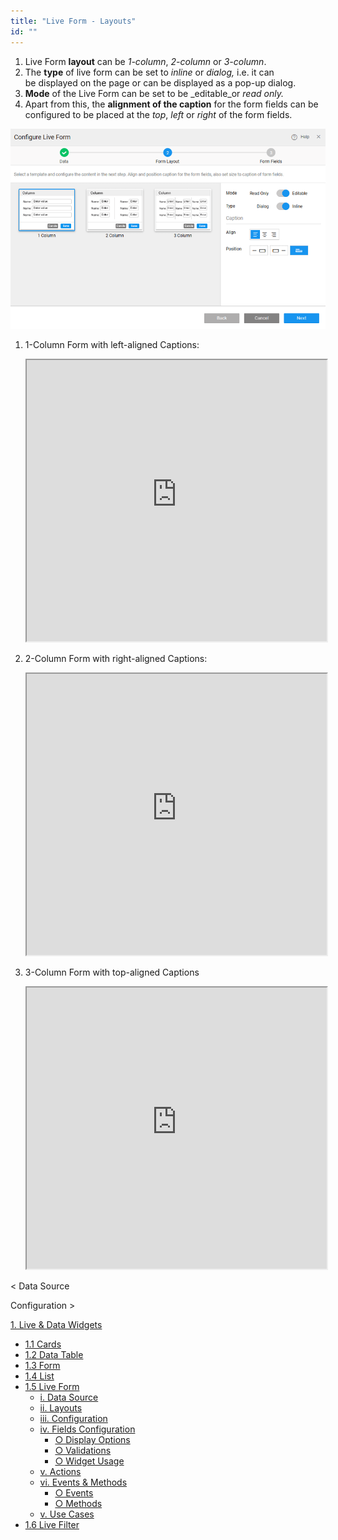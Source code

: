 ```yaml
---
title: "Live Form - Layouts"
id: ""
---
```


1. Live Form **layout** can be _1-column_, _2-column_ or _3-column_.
2. The **type** of live form can be set to _inline_ or _dialog,_ i.e. it can be displayed on the page or can be displayed as a pop-up dialog.
3. **Mode** of the Live Form can be set to be _editable_or _read only._
4. Apart from this, the **alignment of the caption** for the form fields can be configured to be placed at the _top_, _left_ or _right_ of the form fields.

[![](/learn/assets/lf_layout.png)](/learn/assets/lf_layout.png)

1. 1-Column Form with left-aligned Captions: 
    
    <iframe width="100%" height="450" style="background-color: snow;" allowtransparency="true" src="https://apps.wavemakeronline.com/documentation_snippets/#/LiveForm">1-column Form</iframe>
    
2. 2-Column Form with right-aligned Captions: 
    
    <iframe width="100%" height="450" style="background-color: snow;" allowtransparency="true" src="https://apps.wavemakeronline.com/documentation_snippets/#/LiveFormwithTwoCol">2-column Form</iframe>
    
3. 3-Column Form with top-aligned Captions 
    
    <iframe width="100%" height="450" style="background-color: snow;" allowtransparency="true" src="https://apps.wavemakeronline.com/documentation_snippets/#/LiveFormwithThreeCol">3-column Form</iframe>
    

< Data Source

Configuration >

[1\. Live & Data Widgets](/learn/app-development/widgets/widget-library/#data-live)

- [1.1 Cards](/learn/app-development/widgets/datalive/cards/)
- [1.2 Data Table](/learn/app-development/widgets/datalive/data-table/)
- [1.3 Form](/learn/app-development/widgets/datalive/form/)
- [1.4 List](/learn/app-development/widgets/datalive/list/)
- [1.5 Live Form](/learn/app-development/widgets/datalive/live-form/)
    - [i. Data Source](/learn/app-development/widgets/datalive/live-form/live-form-data-source/)
    - [ii. Layouts](/learn/app-development/widgets/datalive/live-form/liveform-layouts/)
    - [iii. Configuration](/learn/app-development/widgets/datalive/live-form/liveform-configurations/)
    - [iv. Fields Configuration](/learn/app-development/widgets/datalive/live-form/fields-configuration/)
        - [○ Display Options](/learn/app-development/widgets/datalive/live-form/fields-configuration/#display)
        - [○ Validations](/learn/app-development/widgets/datalive/live-form/fields-configuration/#validations)
        - [○ Widget Usage](/learn/app-development/widgets/datalive/live-form/fields-configuration/#widgets)
    - [v. Actions](/learn/app-development/widgets/datalive/live-form/liveform-actions/)
    - [vi. Events & Methods](/learn/app-development/widgets/datalive/live-form/events-methods/)
        - [○ Events](/learn/app-development/widgets/datalive/live-form/events-methods/#events)
        - [○ Methods](/learn/app-development/widgets/datalive/live-form/events-methods/#methods)
    - [v. Use Cases](/learn/app-development/widgets/datalive/live-form/liveform-use-cases/)
- [1.6 Live Filter](/learn/app-development/widgets/datalive/live-filter/)
